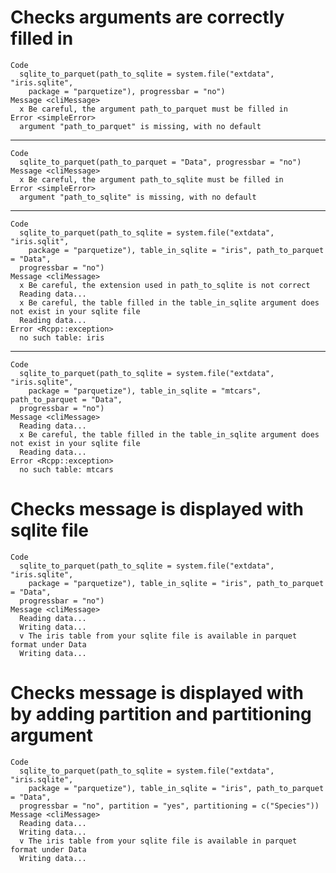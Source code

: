 # Checks arguments are correctly filled in

    Code
      sqlite_to_parquet(path_to_sqlite = system.file("extdata", "iris.sqlite",
        package = "parquetize"), progressbar = "no")
    Message <cliMessage>
      x Be careful, the argument path_to_parquet must be filled in
    Error <simpleError>
      argument "path_to_parquet" is missing, with no default

---

    Code
      sqlite_to_parquet(path_to_parquet = "Data", progressbar = "no")
    Message <cliMessage>
      x Be careful, the argument path_to_sqlite must be filled in
    Error <simpleError>
      argument "path_to_sqlite" is missing, with no default

---

    Code
      sqlite_to_parquet(path_to_sqlite = system.file("extdata", "iris.sqlit",
        package = "parquetize"), table_in_sqlite = "iris", path_to_parquet = "Data",
      progressbar = "no")
    Message <cliMessage>
      x Be careful, the extension used in path_to_sqlite is not correct
      Reading data...
      x Be careful, the table filled in the table_in_sqlite argument does not exist in your sqlite file
      Reading data...
    Error <Rcpp::exception>
      no such table: iris

---

    Code
      sqlite_to_parquet(path_to_sqlite = system.file("extdata", "iris.sqlite",
        package = "parquetize"), table_in_sqlite = "mtcars", path_to_parquet = "Data",
      progressbar = "no")
    Message <cliMessage>
      Reading data...
      x Be careful, the table filled in the table_in_sqlite argument does not exist in your sqlite file
      Reading data...
    Error <Rcpp::exception>
      no such table: mtcars

# Checks message is displayed with sqlite file

    Code
      sqlite_to_parquet(path_to_sqlite = system.file("extdata", "iris.sqlite",
        package = "parquetize"), table_in_sqlite = "iris", path_to_parquet = "Data",
      progressbar = "no")
    Message <cliMessage>
      Reading data...
      Writing data...
      v The iris table from your sqlite file is available in parquet format under Data
      Writing data...

# Checks message is displayed with by adding partition and partitioning argument

    Code
      sqlite_to_parquet(path_to_sqlite = system.file("extdata", "iris.sqlite",
        package = "parquetize"), table_in_sqlite = "iris", path_to_parquet = "Data",
      progressbar = "no", partition = "yes", partitioning = c("Species"))
    Message <cliMessage>
      Reading data...
      Writing data...
      v The iris table from your sqlite file is available in parquet format under Data
      Writing data...

